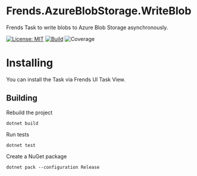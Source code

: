 # Frends.AzureBlobStorage.WriteBlob
Frends Task to write blobs to Azure Blob Storage asynchronously.

[![License: MIT](https://img.shields.io/badge/License-MIT-green.svg)](https://opensource.org/licenses/MIT) 
[![Build](https://github.com/FrendsPlatform/Frends.AzureBlobStorage/actions/workflows/WriteBlob_build_and_test_on_main.yml/badge.svg)](https://github.com/FrendsPlatform/Frends.AzureBlobStorage/actions)
![Coverage](https://app-github-custom-badges.azurewebsites.net/Badge?key=FrendsPlatform/Frends.AzureBlobStorage/Frends.AzureBlobStorage.WriteBlob|main)

# Installing

You can install the Task via Frends UI Task View.

## Building


Rebuild the project

`dotnet build`

Run tests
 
`dotnet test`


Create a NuGet package

`dotnet pack --configuration Release`
